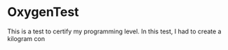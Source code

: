 # OxygenTest
This is a test to certify my programming level. In this test, I had to create a kilogram con                                            
   
